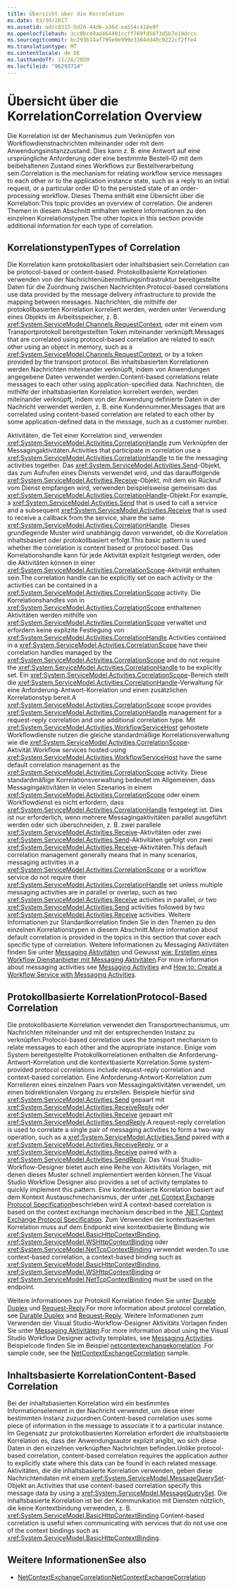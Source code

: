 ```yaml
---
title: Übersicht über die Korrelation
ms.date: 03/30/2017
ms.assetid: edcc0315-5d26-44d6-a36d-ea554c418e9f
ms.openlocfilehash: 3cc0bc49ad464401ccff769fd5873d5b7e19dccc
ms.sourcegitcommit: bc293b14af795e0e999e3304dd40c0222cf2ffe4
ms.translationtype: MT
ms.contentlocale: de-DE
ms.lasthandoff: 11/26/2020
ms.locfileid: "96293714"
---
```

# <a name="correlation-overview"></a><span data-ttu-id="6b342-102">Übersicht über die Korrelation</span><span class="sxs-lookup"><span data-stu-id="6b342-102">Correlation Overview</span></span>

<span data-ttu-id="6b342-103">Die Korrelation ist der Mechanismus zum Verknüpfen von Workflowdienstnachrichten miteinander oder mit dem Anwendungsinstanzzustand. Dies kann z. B. eine Antwort auf eine ursprüngliche Anforderung oder eine bestimmte Bestell-ID mit dem beibehaltenen Zustand eines Workflows zur Bestellverarbeitung sein.</span><span class="sxs-lookup"><span data-stu-id="6b342-103">Correlation is the mechanism for relating workflow service messages to each other or to the application instance state, such as a reply to an initial request, or a particular order ID to the persisted state of an order-processing workflow.</span></span> <span data-ttu-id="6b342-104">Dieses Thema enthält eine Übersicht über die Korrelation:</span><span class="sxs-lookup"><span data-stu-id="6b342-104">This topic provides an overview of correlation.</span></span> <span data-ttu-id="6b342-105">Die anderen Themen in diesem Abschnitt enthalten weitere Informationen zu den einzelnen Korrelationstypen.</span><span class="sxs-lookup"><span data-stu-id="6b342-105">The other topics in this section provide additional information for each type of correlation.</span></span>  
  
## <a name="types-of-correlation"></a><span data-ttu-id="6b342-106">Korrelationstypen</span><span class="sxs-lookup"><span data-stu-id="6b342-106">Types of Correlation</span></span>  

 <span data-ttu-id="6b342-107">Die Korrelation kann protokollbasiert oder inhaltsbasiert sein.</span><span class="sxs-lookup"><span data-stu-id="6b342-107">Correlation can be protocol-based or content-based.</span></span> <span data-ttu-id="6b342-108">Protokollbasierte Korrelationen verwenden von der Nachrichtenübermittlungsinfrastruktur bereitgestellte Daten für die Zuordnung zwischen Nachrichten.</span><span class="sxs-lookup"><span data-stu-id="6b342-108">Protocol-based correlations use data provided by the message delivery infrastructure to provide the mapping between messages.</span></span> <span data-ttu-id="6b342-109">Nachrichten, die mithilfe der protokollbasierten Korrelation korreliert werden, werden unter Verwendung eines Objekts im Arbeitsspeicher, z. B. <xref:System.ServiceModel.Channels.RequestContext>, oder mit einem vom Transportprotokoll bereitgestellten Token miteinander verknüpft.</span><span class="sxs-lookup"><span data-stu-id="6b342-109">Messages that are correlated using protocol-based correlation are related to each other using an object in memory, such as a <xref:System.ServiceModel.Channels.RequestContext>, or by a token provided by the transport protocol.</span></span> <span data-ttu-id="6b342-110">Bei inhaltsbasierten Korrelationen werden Nachrichten miteinander verknüpft, indem von Anwendungen angegebene Daten verwendet werden.</span><span class="sxs-lookup"><span data-stu-id="6b342-110">Content-based correlations relate messages to each other using application-specified data.</span></span> <span data-ttu-id="6b342-111">Nachrichten, die mithilfe der inhaltsbasierten Korrelation korreliert werden, werden miteinander verknüpft, indem von der Anwendung definierte Daten in der Nachricht verwendet werden, z. B. eine Kundennummer.</span><span class="sxs-lookup"><span data-stu-id="6b342-111">Messages that are correlated using content-based correlation are related to each other by some application-defined data in the message, such as a customer number.</span></span>  
  
 <span data-ttu-id="6b342-112">Aktivitäten, die Teil einer Korrelation sind, verwenden <xref:System.ServiceModel.Activities.CorrelationHandle> zum Verknüpfen der Messagingaktivitäten.</span><span class="sxs-lookup"><span data-stu-id="6b342-112">Activities that participate in correlation use a <xref:System.ServiceModel.Activities.CorrelationHandle> to tie the messaging activities together.</span></span> <span data-ttu-id="6b342-113">Das <xref:System.ServiceModel.Activities.Send>-Objekt, das zum Aufrufen eines Diensts verwendet wird, und das darauffolgende <xref:System.ServiceModel.Activities.Receive>-Objekt, mit dem ein Rückruf vom Dienst empfangen wird, verwenden beispielsweise gemeinsam das <xref:System.ServiceModel.Activities.CorrelationHandle>-Objekt.</span><span class="sxs-lookup"><span data-stu-id="6b342-113">For example, a <xref:System.ServiceModel.Activities.Send> that is used to call a service and a subsequent <xref:System.ServiceModel.Activities.Receive> that is used to receive a callback from the service, share the same <xref:System.ServiceModel.Activities.CorrelationHandle>.</span></span> <span data-ttu-id="6b342-114">Dieses grundlegende Muster wird unabhängig davon verwendet, ob die Korrelation inhaltsbasiert oder protokollbasiert erfolgt.</span><span class="sxs-lookup"><span data-stu-id="6b342-114">This basic pattern is used whether the correlation is content based or protocol based.</span></span> <span data-ttu-id="6b342-115">Das Korrelationshandle kann für jede Aktivität explizit festgelegt werden, oder die Aktivitäten können in einer <xref:System.ServiceModel.Activities.CorrelationScope>-Aktivität enthalten sein.</span><span class="sxs-lookup"><span data-stu-id="6b342-115">The correlation handle can be explicitly set on each activity or the activities can be contained in a <xref:System.ServiceModel.Activities.CorrelationScope> activity.</span></span> <span data-ttu-id="6b342-116">Die Korrelationshandles von in <xref:System.ServiceModel.Activities.CorrelationScope> enthaltenen Aktivitäten werden mithilfe von <xref:System.ServiceModel.Activities.CorrelationScope> verwaltet und erfordern keine explizite Festlegung von <xref:System.ServiceModel.Activities.CorrelationHandle>.</span><span class="sxs-lookup"><span data-stu-id="6b342-116">Activities contained in a <xref:System.ServiceModel.Activities.CorrelationScope> have their correlation handles managed by the <xref:System.ServiceModel.Activities.CorrelationScope> and do not require the <xref:System.ServiceModel.Activities.CorrelationHandle> to be explicitly set.</span></span> <span data-ttu-id="6b342-117">Ein <xref:System.ServiceModel.Activities.CorrelationScope>-Bereich stellt die <xref:System.ServiceModel.Activities.CorrelationHandle>-Verwaltung für eine Anforderung-Antwort-Korrelation und einen zusätzlichen Korrelationstyp bereit.</span><span class="sxs-lookup"><span data-stu-id="6b342-117">A <xref:System.ServiceModel.Activities.CorrelationScope> scope provides <xref:System.ServiceModel.Activities.CorrelationHandle> management for a request-reply correlation and one additional correlation type.</span></span> <span data-ttu-id="6b342-118">Mit <xref:System.ServiceModel.Activities.WorkflowServiceHost> gehostete Workflowdienste nutzen die gleiche standardmäßige Korrelationsverwaltung wie die <xref:System.ServiceModel.Activities.CorrelationScope>-Aktivität.</span><span class="sxs-lookup"><span data-stu-id="6b342-118">Workflow services hosted using <xref:System.ServiceModel.Activities.WorkflowServiceHost> have the same default correlation management as the <xref:System.ServiceModel.Activities.CorrelationScope> activity.</span></span> <span data-ttu-id="6b342-119">Diese standardmäßige Korrelationsverwaltung bedeutet im Allgemeinen, dass Messagingaktivitäten in vielen Szenarios in einem <xref:System.ServiceModel.Activities.CorrelationScope> oder einem Workflowdienst es nicht erfordern, dass <xref:System.ServiceModel.Activities.CorrelationHandle> festgelegt ist. Dies ist nur erforderlich, wenn mehrere Messagingaktivitäten parallel ausgeführt werden oder sich überschneiden, z. B. zwei parallele <xref:System.ServiceModel.Activities.Receive>-Aktivitäten oder zwei <xref:System.ServiceModel.Activities.Send>-Aktivitäten gefolgt von zwei <xref:System.ServiceModel.Activities.Receive>-Aktivitäten.</span><span class="sxs-lookup"><span data-stu-id="6b342-119">This default correlation management generally means that in many scenarios, messaging activities in a <xref:System.ServiceModel.Activities.CorrelationScope> or a workflow service do not require their <xref:System.ServiceModel.Activities.CorrelationHandle> set unless multiple messaging activities are in parallel or overlap, such as two <xref:System.ServiceModel.Activities.Receive> activities in parallel, or two <xref:System.ServiceModel.Activities.Send> activities followed by two <xref:System.ServiceModel.Activities.Receive> activities.</span></span> <span data-ttu-id="6b342-120">Weitere Informationen zur Standardkorrelation finden Sie in den Themen zu den einzelnen Korrelationstypen in diesem Abschnitt.</span><span class="sxs-lookup"><span data-stu-id="6b342-120">More information about default correlation is provided in the topics in this section that cover each specific type of correlation.</span></span> <span data-ttu-id="6b342-121">Weitere Informationen zu Messaging Aktivitäten finden Sie unter [Messaging Aktivitäten](messaging-activities.md) und Gewusst [wie: Erstellen eines Workflow Dienstanbieter mit Messaging Aktivitäten](how-to-create-a-workflow-service-with-messaging-activities.md).</span><span class="sxs-lookup"><span data-stu-id="6b342-121">For more information about messaging activities see [Messaging Activities](messaging-activities.md) and [How to: Create a Workflow Service with Messaging Activities](how-to-create-a-workflow-service-with-messaging-activities.md).</span></span>  
  
## <a name="protocol-based-correlation"></a><span data-ttu-id="6b342-122">Protokollbasierte Korrelation</span><span class="sxs-lookup"><span data-stu-id="6b342-122">Protocol-Based Correlation</span></span>

<span data-ttu-id="6b342-123">Die protokollbasierte Korrelation verwendet den Transportmechanismus, um Nachrichten miteinander und mit der entsprechenden Instanz zu verknüpfen.</span><span class="sxs-lookup"><span data-stu-id="6b342-123">Protocol-based correlation uses the transport mechanism to relate messages to each other and the appropriate instance.</span></span> <span data-ttu-id="6b342-124">Einige vom System bereitgestellte Protokollkorrelationen enthalten die Anforderung-Antwort-Korrelation und die kontextbasierte Korrelation.</span><span class="sxs-lookup"><span data-stu-id="6b342-124">Some system-provided protocol correlations include request-reply correlation and context-based correlation.</span></span> <span data-ttu-id="6b342-125">Eine Anforderung-Antwort-Korrelation zum Korrelieren eines einzelnen Paars von Messagingaktivitäten verwendet, um einen bidirektionalen Vorgang zu erstellen. Beispiele hierfür sind <xref:System.ServiceModel.Activities.Send> gepaart mit <xref:System.ServiceModel.Activities.ReceiveReply> oder <xref:System.ServiceModel.Activities.Receive> gepaart mit <xref:System.ServiceModel.Activities.SendReply>.</span><span class="sxs-lookup"><span data-stu-id="6b342-125">A request-reply correlation is used to correlate a single pair of messaging activities to form a two-way operation, such as a <xref:System.ServiceModel.Activities.Send> paired with a <xref:System.ServiceModel.Activities.ReceiveReply>, or a <xref:System.ServiceModel.Activities.Receive> paired with a <xref:System.ServiceModel.Activities.SendReply>.</span></span> <span data-ttu-id="6b342-126">Das Visual Studio-Workflow-Designer bietet auch eine Reihe von Aktivitäts Vorlagen, mit denen dieses Muster schnell implementiert werden können.</span><span class="sxs-lookup"><span data-stu-id="6b342-126">The Visual Studio Workflow Designer also provides a set of activity templates to quickly implement this pattern.</span></span> <span data-ttu-id="6b342-127">Eine kontextbasierte Korrelation basiert auf dem Kontext Austauschmechanismus, der unter [.net Context Exchange Protocol Specification](/openspecs/windows_protocols/mc-netcex/a7f26280-491f-465b-9914-c5eb5322dbb4)beschrieben wird.</span><span class="sxs-lookup"><span data-stu-id="6b342-127">A context-based correlation is based on the context exchange mechanism described in the [.NET Context Exchange Protocol Specification](/openspecs/windows_protocols/mc-netcex/a7f26280-491f-465b-9914-c5eb5322dbb4).</span></span> <span data-ttu-id="6b342-128">Zum Verwenden der kontextbasierten Korrelation muss auf dem Endpunkt eine kontextbasierte Bindung wie <xref:System.ServiceModel.BasicHttpContextBinding>, <xref:System.ServiceModel.WSHttpContextBinding> oder <xref:System.ServiceModel.NetTcpContextBinding> verwendet werden.</span><span class="sxs-lookup"><span data-stu-id="6b342-128">To use context-based correlation, a context-based binding such as <xref:System.ServiceModel.BasicHttpContextBinding>, <xref:System.ServiceModel.WSHttpContextBinding> or <xref:System.ServiceModel.NetTcpContextBinding> must be used on the endpoint.</span></span>  
  
<span data-ttu-id="6b342-129">Weitere Informationen zur Protokoll Korrelation finden Sie unter [Durable Duplex](durable-duplex-correlation.md) und [Request-Reply](request-reply-correlation.md).</span><span class="sxs-lookup"><span data-stu-id="6b342-129">For more information about protocol correlation, see [Durable Duplex](durable-duplex-correlation.md) and [Request-Reply](request-reply-correlation.md).</span></span> <span data-ttu-id="6b342-130">Weitere Informationen zum Verwenden der Visual Studio-Workflow-Designer Aktivitäts Vorlagen finden Sie unter [Messaging Aktivitäten](messaging-activities.md).</span><span class="sxs-lookup"><span data-stu-id="6b342-130">For more information about using the Visual Studio Workflow Designer activity templates, see [Messaging Activities](messaging-activities.md).</span></span> <span data-ttu-id="6b342-131">Beispielcode finden Sie im Beispiel [netcontextexchangekorrelation](/previous-versions/dotnet/netframework-4.0/ee662963(v=vs.100)) .</span><span class="sxs-lookup"><span data-stu-id="6b342-131">For sample code, see the [NetContextExchangeCorrelation](/previous-versions/dotnet/netframework-4.0/ee662963(v=vs.100)) sample.</span></span>  
  
## <a name="content-based-correlation"></a><span data-ttu-id="6b342-132">Inhaltsbasierte Korrelation</span><span class="sxs-lookup"><span data-stu-id="6b342-132">Content-Based Correlation</span></span>

<span data-ttu-id="6b342-133">Bei der inhaltsbasierten Korrelation wird ein bestimmtes Informationselement in der Nachricht verwendet, um diese einer bestimmten Instanz zuzuordnen.</span><span class="sxs-lookup"><span data-stu-id="6b342-133">Content-based correlation uses some piece of information in the message to associate it to a particular instance.</span></span> <span data-ttu-id="6b342-134">Im Gegensatz zur protokollbasierten Korrelation erfordert die inhaltsbasierte Korrelation es, dass der Anwendungsautor explizit angibt, wo sich diese Daten in den einzelnen verknüpften Nachrichten befinden.</span><span class="sxs-lookup"><span data-stu-id="6b342-134">Unlike protocol-based correlation, content-based correlation requires the application author to explicitly state where this data can be found in each related message.</span></span> <span data-ttu-id="6b342-135">Aktivitäten, die die inhaltsbasierte Korrelation verwenden, geben diese Nachrichtendaten mit einem <xref:System.ServiceModel.MessageQuerySet>-Objekt an.</span><span class="sxs-lookup"><span data-stu-id="6b342-135">Activities that use content-based correlation specify this message data by using a <xref:System.ServiceModel.MessageQuerySet>.</span></span> <span data-ttu-id="6b342-136">Die inhaltsbasierte Korrelation ist bei der Kommunikation mit Diensten nützlich, die keine Kontextbindung verwenden, z. B. <xref:System.ServiceModel.BasicHttpContextBinding>.</span><span class="sxs-lookup"><span data-stu-id="6b342-136">Content-based correlation is useful when communicating with services that do not use one of the context bindings such as <xref:System.ServiceModel.BasicHttpContextBinding>.</span></span>
  
## <a name="see-also"></a><span data-ttu-id="6b342-137">Weitere Informationen</span><span class="sxs-lookup"><span data-stu-id="6b342-137">See also</span></span>

- <span data-ttu-id="6b342-138">[NetContextExchangeCorrelation](/previous-versions/dotnet/netframework-4.0/ee662963(v=vs.100))</span><span class="sxs-lookup"><span data-stu-id="6b342-138">[NetContextExchangeCorrelation](/previous-versions/dotnet/netframework-4.0/ee662963(v=vs.100))</span></span>
